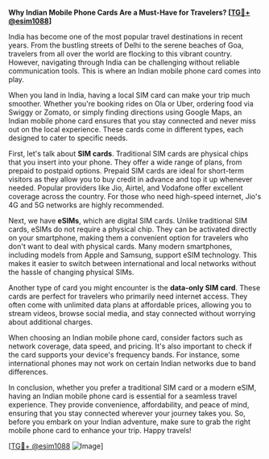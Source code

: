 **Why Indian Mobile Phone Cards Are a Must-Have for Travelers? [[TG💪+ @esim1088](https://t.me/s/esim1088)]**

India has become one of the most popular travel destinations in recent years. From the bustling streets of Delhi to the serene beaches of Goa, travelers from all over the world are flocking to this vibrant country. However, navigating through India can be challenging without reliable communication tools. This is where an Indian mobile phone card comes into play.

When you land in India, having a local SIM card can make your trip much smoother. Whether you're booking rides on Ola or Uber, ordering food via Swiggy or Zomato, or simply finding directions using Google Maps, an Indian mobile phone card ensures that you stay connected and never miss out on the local experience. These cards come in different types, each designed to cater to specific needs.

First, let's talk about **SIM cards**. Traditional SIM cards are physical chips that you insert into your phone. They offer a wide range of plans, from prepaid to postpaid options. Prepaid SIM cards are ideal for short-term visitors as they allow you to buy credit in advance and top it up whenever needed. Popular providers like Jio, Airtel, and Vodafone offer excellent coverage across the country. For those who need high-speed internet, Jio's 4G and 5G networks are highly recommended.

Next, we have **eSIMs**, which are digital SIM cards. Unlike traditional SIM cards, eSIMs do not require a physical chip. They can be activated directly on your smartphone, making them a convenient option for travelers who don't want to deal with physical cards. Many modern smartphones, including models from Apple and Samsung, support eSIM technology. This makes it easier to switch between international and local networks without the hassle of changing physical SIMs.

Another type of card you might encounter is the **data-only SIM card**. These cards are perfect for travelers who primarily need internet access. They often come with unlimited data plans at affordable prices, allowing you to stream videos, browse social media, and stay connected without worrying about additional charges.

When choosing an Indian mobile phone card, consider factors such as network coverage, data speed, and pricing. It's also important to check if the card supports your device's frequency bands. For instance, some international phones may not work on certain Indian networks due to band differences.

In conclusion, whether you prefer a traditional SIM card or a modern eSIM, having an Indian mobile phone card is essential for a seamless travel experience. They provide convenience, affordability, and peace of mind, ensuring that you stay connected wherever your journey takes you. So, before you embark on your Indian adventure, make sure to grab the right mobile phone card to enhance your trip. Happy travels!

[[TG💪+ @esim1088](https://t.me/s/esim1088) ![Image](https://i.postimg.cc/Y0z9fWf4/image.png)]